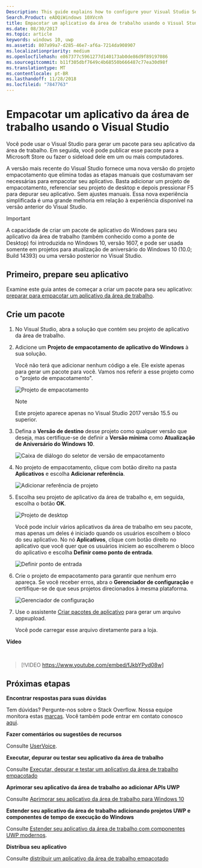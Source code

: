 ```yaml
---
Description: This guide explains how to configure your Visual Studio Solution to edit, debug, and package desktop application.
Search.Product: eADQiWindows 10XVcnh
title: Empacotar um aplicativo da área de trabalho usando o Visual Studio
ms.date: 08/30/2017
ms.topic: article
keywords: windows 10, uwp
ms.assetid: 807a99a7-d285-46e7-af6a-7214da908907
ms.localizationpriority: medium
ms.openlocfilehash: e867377c5961277d140173ab0de86d9f89197086
ms.sourcegitcommit: b11f305dbf7649c4b68550b666487c77ea30d98f
ms.translationtype: MT
ms.contentlocale: pt-BR
ms.lasthandoff: 11/28/2018
ms.locfileid: "7847763"
---
```

# <a name="package-a-desktop-application-by-using-visual-studio"></a>Empacotar um aplicativo da área de trabalho usando o Visual Studio

Você pode usar o Visual Studio para gerar um pacote para seu aplicativo da área de trabalho. Em seguida, você pode publicar esse pacote para a Microsoft Store ou fazer o sideload dele em um ou mais computadores.

A versão mais recente do Visual Studio fornece uma nova versão do projeto empacotamento que elimina todas as etapas manuais que costumavam ser necessárias para empacotar seu aplicativo. Basta adicionar um projeto de empacotamento, referenciar seu projeto de desktop e depois pressionar F5 para depurar seu aplicativo. Sem ajustes manuais. Essa nova experiência simplificada é uma grande melhoria em relação à experiência disponível na versão anterior do Visual Studio.

>[!IMPORTANT]
>A capacidade de criar um pacote de aplicativo do Windows para seu aplicativo da área de trabalho (também conhecido como a ponte de Desktop) foi introduzida no Windows 10, versão 1607, e pode ser usada somente em projetos para atualização de aniversário do Windows 10 (10.0; Build 14393) ou uma versão posterior no Visual Studio.

## <a name="first-prepare-your-application"></a>Primeiro, prepare seu aplicativo

Examine este guia antes de começar a criar um pacote para seu aplicativo: [preparar para empacotar um aplicativo da área de trabalho](desktop-to-uwp-prepare.md).

<a id="new-packaging-project"/>

## <a name="create-a-package"></a>Crie um pacote

1. No Visual Studio, abra a solução que contém seu projeto de aplicativo da área de trabalho.

2. Adicione um **Projeto de empacotamento de aplicativo do Windows** à sua solução.

   Você não terá que adicionar nenhum código a ele. Ele existe apenas para gerar um pacote para você. Vamos nos referir a esse projeto como o "projeto de empacotamento".

   ![Projeto de empacotamento](images/desktop-to-uwp/packaging-project.png)

   >[!NOTE]
   >Este projeto aparece apenas no Visual Studio 2017 versão 15.5 ou superior.

3. Defina a **Versão de destino** desse projeto como qualquer versão que deseja, mas certifique-se de definir a **Versão mínima** como **Atualização de Aniversário do Windows 10**.

   ![Caixa de diálogo do seletor de versão de empacotamento](images/desktop-to-uwp/packaging-version.png)

4. No projeto de empacotamento, clique com botão direito na pasta **Aplicativos** e escolha **Adicionar referência**.

   ![Adicionar referência de projeto](images/desktop-to-uwp/add-project-reference.png)

5. Escolha seu projeto de aplicativo da área de trabalho e, em seguida, escolha o botão **OK**.

   ![Projeto de desktop](images/desktop-to-uwp/reference-project.png)

   Você pode incluir vários aplicativos da área de trabalho em seu pacote, mas apenas um deles é iniciado quando os usuários escolhem o bloco do seu aplicativo. No nó **Aplicativos**, clique com botão direito no aplicativo que você quer que os usuários iniciem ao escolherem o bloco do aplicativo e escolha **Definir como ponto de entrada**.

   ![Definir ponto de entrada](images/desktop-to-uwp/entry-point-set.png)

6. Crie o projeto de empacotamento para garantir que nenhum erro apareça.  Se você receber erros, abra o **Gerenciador de configuração** e certifique-se de que seus projetos direcionados à mesma plataforma.

   ![Gerenciador de configuração](images/desktop-to-uwp/config-manager.png)

7. Use o assistente [Criar pacotes de aplicativo](../packaging/packaging-uwp-apps.md) para gerar um arquivo appxupload.

   Você pode carregar esse arquivo diretamente para a loja.

**Vídeo**

&nbsp;
> [!VIDEO https://www.youtube.com/embed/fJkbYPyd08w]

## <a name="next-steps"></a>Próximas etapas

**Encontrar respostas para suas dúvidas**

Tem dúvidas? Pergunte-nos sobre o Stack Overflow. Nossa equipe monitora estas [marcas](http://stackoverflow.com/questions/tagged/project-centennial+or+desktop-bridge). Você também pode entrar em contato conosco [aqui](https://social.msdn.microsoft.com/Forums/en-US/home?filter=alltypes&sort=relevancedesc&searchTerm=%5BDesktop%20Converter%5D).

**Fazer comentários ou sugestões de recursos**

Consulte [UserVoice](https://wpdev.uservoice.com/forums/110705-universal-windows-platform/category/161895-desktop-bridge-centennial).

**Executar, depurar ou testar seu aplicativo da área de trabalho**

Consulte [Executar, depurar e testar um aplicativo da área de trabalho empacotado](desktop-to-uwp-debug.md)

**Aprimorar seu aplicativo da área de trabalho ao adicionar APIs UWP**

Consulte [Aprimorar seu aplicativo da área de trabalho para Windows 10](desktop-to-uwp-enhance.md)

**Estender seu aplicativo da área de trabalho adicionando projetos UWP e componentes de tempo de execução do Windows**

Consulte [Estender seu aplicativo da área de trabalho com componentes UWP modernos](desktop-to-uwp-extend.md).

**Distribua seu aplicativo**

Consulte [distribuir um aplicativo da área de trabalho empacotado](desktop-to-uwp-distribute.md)
